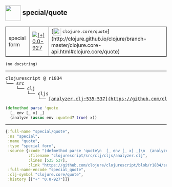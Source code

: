 ## <img width="48px" valign="middle" src="http://i.imgur.com/Hi20huC.png"> special/quote

 <table border="1">
<tr>
<td>special form</td>
<td><a href="https://github.com/cljsinfo/api-refs/tree/0.0-927"><img valign="middle" alt="[+] 0.0-927" src="https://img.shields.io/badge/+-0.0--927-lightgrey.svg"></a> </td>
<td>
[<img height="24px" valign="middle" src="http://i.imgur.com/1GjPKvB.png"> <samp>clojure.core/quote</samp>](http://clojure.github.io/clojure/branch-master/clojure.core-api.html#clojure.core/quote)
</td>
</tr>
</table>

 <samp>
</samp>

```
(no docstring)
```

---

 <pre>
clojurescript @ r1834
└── src
    └── clj
        └── cljs
            └── <ins>[analyzer.clj:535-537](https://github.com/clojure/clojurescript/blob/r1834/src/clj/cljs/analyzer.clj#L535-L537)</ins>
</pre>

```clj
(defmethod parse 'quote
  [_ env [_ x] _]
  (analyze (assoc env :quoted? true) x))
```


---

```clj
{:full-name "special/quote",
 :ns "special",
 :name "quote",
 :type "special form",
 :source {:code "(defmethod parse 'quote\n  [_ env [_ x] _]\n  (analyze (assoc env :quoted? true) x))",
          :filename "clojurescript/src/clj/cljs/analyzer.clj",
          :lines [535 537],
          :link "https://github.com/clojure/clojurescript/blob/r1834/src/clj/cljs/analyzer.clj#L535-L537"},
 :full-name-encode "special_quote",
 :clj-symbol "clojure.core/quote",
 :history [["+" "0.0-927"]]}

```
